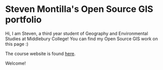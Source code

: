 # Steven Montilla's Open Source GIS portfolio
Hi, I am Steven, a third year student of Geography and Environmental Studies at Middlebury College! 
You can find my Open Source GIS work on this page :)

The course website is found [here](https://gis4dev.github.io).

Welcome!
